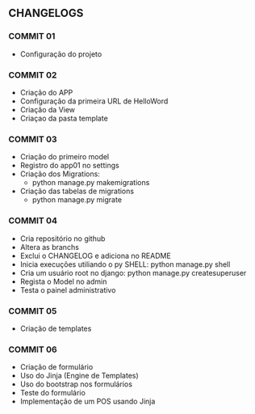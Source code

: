 ## CHANGELOGS

### COMMIT 01
- Configuração do projeto

### COMMIT 02
- Criação do APP
- Configuração da primeira URL de HelloWord
- Criação da View
- Criaçao da pasta template

### COMMIT 03
- Criação do primeiro model
- Registro do app01 no settings
- Criação dos Migrations: 
  - python manage.py makemigrations
- Criação das tabelas de migrations
  - python manage.py migrate

### COMMIT 04
- Cria repositório no github
- Altera as branchs
- Exclui o CHANGELOG e adiciona no README
- Inicia execuções utiliando o py SHELL: python manage.py shell
- Cria um usuário root no django: python manage.py createsuperuser
- Regista o Model no admin
- Testa o painel administrativo

### COMMIT 05
- Criação de templates

### COMMIT 06
- Criação de formulário
- Uso do Jinja (Engine de Templates)
- Uso do bootstrap nos formulários
- Teste do formulário
- Implementação de um POS usando Jinja